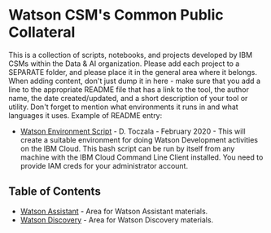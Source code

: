 # Watson CSM's Common Public Collateral

This is a collection of scripts, notebooks, and projects developed by IBM CSMs within the Data & AI organization. Please add each project to a SEPARATE folder, and please place it in the general area where it belongs.  When adding content, don't just dump it in here - make sure that you add a line to the appropriate README file that has a link to the tool, the author name, the date created/updated, and a short description of your tool or utility.  Don't forget to mention what environments it runs in and what languages it uses.
Example of README entry:
- [Watson Environment Script]() - D. Toczala - February 2020 - This will create a suitable environment for doing Watson Development activities on the IBM Cloud.  This bash script can be run by itself from any machine with the IBM Cloud Command Line Client installed.  You need to provide IAM creds for your administrator account.

## Table of Contents

- [Watson Assistant](https://github.com/public-data-and-ai-csm/Public-DataAI-Assets/tree/master/WatsonAssistant) - Area for Watson Assistant materials.
- [Watson Discovery](https://github.com/public-data-and-ai-csm/Public-DataAI-Assets/tree/master/WatsonDiscovery) - Area for Watson Discovery materials.

